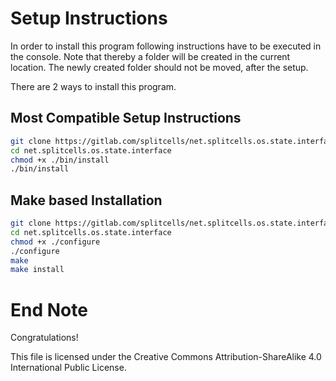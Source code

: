 # Setup Instructions
In order to install this program following instructions have to be executed in the console.
Note that thereby a folder will be created in the current location.
The newly created folder should not be moved, after the setup.

There are 2 ways to install this program.

## Most Compatible Setup Instructions
```sh
git clone https://gitlab.com/splitcells/net.splitcells.os.state.interface.git
cd net.splitcells.os.state.interface
chmod +x ./bin/install
./bin/install
```

## Make based Installation
```sh
git clone https://gitlab.com/splitcells/net.splitcells.os.state.interface.git
cd net.splitcells.os.state.interface
chmod +x ./configure
./configure
make
make install
```

# End Note

Congratulations!

This file is licensed under the Creative Commons Attribution-ShareAlike 4.0 International Public License.
